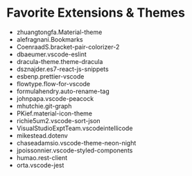 # Favorite Extensions & Themes

- zhuangtongfa.Material-theme
- alefragnani.Bookmarks
- CoenraadS.bracket-pair-colorizer-2
- dbaeumer.vscode-eslint
- dracula-theme.theme-dracula
- dsznajder.es7-react-js-snippets
- esbenp.prettier-vscode
- flowtype.flow-for-vscode
- formulahendry.auto-rename-tag
- johnpapa.vscode-peacock
- mhutchie.git-graph
- PKief.material-icon-theme
- richie5um2.vscode-sort-json
- VisualStudioExptTeam.vscodeintellicode
- mikestead.dotenv
- chaseadamsio.vscode-theme-neon-night
- jpoissonnier.vscode-styled-components
- humao.rest-client
- orta.vscode-jest
